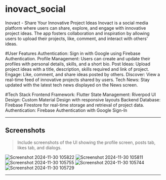 # inovact_social
Inovact - Share Your Innovative Project Ideas
Inovact is a social media platform where users can share, explore, and engage with innovative project ideas. The app fosters collaboration and inspiration by allowing users to upload their projects, like, comment, and interact with others' ideas.

#User Features
Authentication: Sign in with Google using Firebase Authentication.
Profile Management: Users can create and update their profiles with personal details, skills, and a short bio.
Post Ideas: Upload project ideas with a title, description, skills required and link of project.
Engage: Like, comment, and share ideas posted by others.
Discover: View a real-time feed of innovative projects shared by users.
Tech News: Stay updated with the latest tech news displayed on the News screen.

#Tech Stack
Frontend
Framework: Flutter
State Management: Riverpod
UI Design: Custom Material Design with responsive layouts
Backend
Database: Firebase Firestore for real-time storage and retrieval of project data.
Authentication: Firebase Authentication with Google Sign-In


---

## Screenshots
> Include screenshots of the UI showing the profile screen, posts tab, likes tab, and dialogs.

![Screenshot 2024-11-30 105822](https://github.com/user-attachments/assets/ae8153c2-03cf-4c6c-bbba-2031ea62546c)
![Screenshot 2024-11-30 105811](https://github.com/user-attachments/assets/883d6a95-7a8a-4e37-a4c0-1989f80b9da5)
![Screenshot 2024-11-30 105755](https://github.com/user-attachments/assets/143daeb4-ceb5-44a0-821c-be0e4b2f24d8)
![Screenshot 2024-11-30 105744](https://github.com/user-attachments/assets/bcf7dfc3-7752-47f9-b070-8c3a407c1cfa)
![Screenshot 2024-11-30 105729](https://github.com/user-attachments/assets/63e5e28c-b8d6-4ad7-a699-a278dc3d475b)


---
